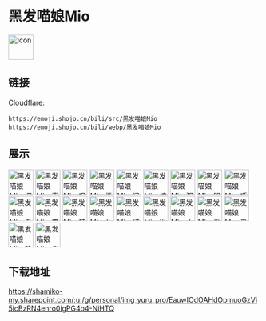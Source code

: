 # 黑发喵娘Mio
<img src="https://emoji.shojo.cn/bili/src/黑发喵娘Mio/icon.png" width="50" height="50" alt="icon">

## 链接
Cloudflare:
```
https://emoji.shojo.cn/bili/src/黑发喵娘Mio
https://emoji.shojo.cn/bili/webp/黑发喵娘Mio
```
## 展示
<img src="https://emoji.shojo.cn/bili/src/黑发喵娘Mio/黑发喵娘Mio-探头.png" width="50" height="50" alt="黑发喵娘Mio-探头">
<img src="https://emoji.shojo.cn/bili/src/黑发喵娘Mio/黑发喵娘Mio-喜欢.png" width="50" height="50" alt="黑发喵娘Mio-喜欢">
<img src="https://emoji.shojo.cn/bili/src/黑发喵娘Mio/黑发喵娘Mio-叹气.png" width="50" height="50" alt="黑发喵娘Mio-叹气">
<img src="https://emoji.shojo.cn/bili/src/黑发喵娘Mio/黑发喵娘Mio-撒娇.png" width="50" height="50" alt="黑发喵娘Mio-撒娇">
<img src="https://emoji.shojo.cn/bili/src/黑发喵娘Mio/黑发喵娘Mio-问号.png" width="50" height="50" alt="黑发喵娘Mio-问号">
<img src="https://emoji.shojo.cn/bili/src/黑发喵娘Mio/黑发喵娘Mio-惊吓.png" width="50" height="50" alt="黑发喵娘Mio-惊吓">
<img src="https://emoji.shojo.cn/bili/src/黑发喵娘Mio/黑发喵娘Mio-犯困.png" width="50" height="50" alt="黑发喵娘Mio-犯困">
<img src="https://emoji.shojo.cn/bili/src/黑发喵娘Mio/黑发喵娘Mio-哭哭.png" width="50" height="50" alt="黑发喵娘Mio-哭哭">
<img src="https://emoji.shojo.cn/bili/src/黑发喵娘Mio/黑发喵娘Mio-呼噜.png" width="50" height="50" alt="黑发喵娘Mio-呼噜">
<img src="https://emoji.shojo.cn/bili/src/黑发喵娘Mio/黑发喵娘Mio-看戏.png" width="50" height="50" alt="黑发喵娘Mio-看戏">
<img src="https://emoji.shojo.cn/bili/src/黑发喵娘Mio/黑发喵娘Mio-震惊.png" width="50" height="50" alt="黑发喵娘Mio-震惊">
<img src="https://emoji.shojo.cn/bili/src/黑发喵娘Mio/黑发喵娘Mio-拜托了.png" width="50" height="50" alt="黑发喵娘Mio-拜托了">
<img src="https://emoji.shojo.cn/bili/src/黑发喵娘Mio/黑发喵娘Mio-生气.png" width="50" height="50" alt="黑发喵娘Mio-生气">
<img src="https://emoji.shojo.cn/bili/src/黑发喵娘Mio/黑发喵娘Mio-打call.png" width="50" height="50" alt="黑发喵娘Mio-打call">
<img src="https://emoji.shojo.cn/bili/src/黑发喵娘Mio/黑发喵娘Mio-送给你.png" width="50" height="50" alt="黑发喵娘Mio-送给你">
<img src="https://emoji.shojo.cn/bili/src/黑发喵娘Mio/黑发喵娘Mio-大笑.png" width="50" height="50" alt="黑发喵娘Mio-大笑">
<img src="https://emoji.shojo.cn/bili/src/黑发喵娘Mio/黑发喵娘Mio-诶嘿.png" width="50" height="50" alt="黑发喵娘Mio-诶嘿">
<img src="https://emoji.shojo.cn/bili/src/黑发喵娘Mio/黑发喵娘Mio-爱了.png" width="50" height="50" alt="黑发喵娘Mio-爱了">
<img src="https://emoji.shojo.cn/bili/src/黑发喵娘Mio/黑发喵娘Mio-略略略.png" width="50" height="50" alt="黑发喵娘Mio-略略略">
<img src="https://emoji.shojo.cn/bili/src/黑发喵娘Mio/黑发喵娘Mio-害羞.png" width="50" height="50" alt="黑发喵娘Mio-害羞">

## 下载地址

https://shamiko-my.sharepoint.com/:u:/g/personal/img_yuru_pro/EauwIOdOAHdOpmuoGzVi5icBzRN4enro0igPG4o4-NiHTQ